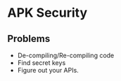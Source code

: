 # APK Security
## Problems

- De-compiling/Re-compiling code
- Find secret keys
- Figure out your APIs.
